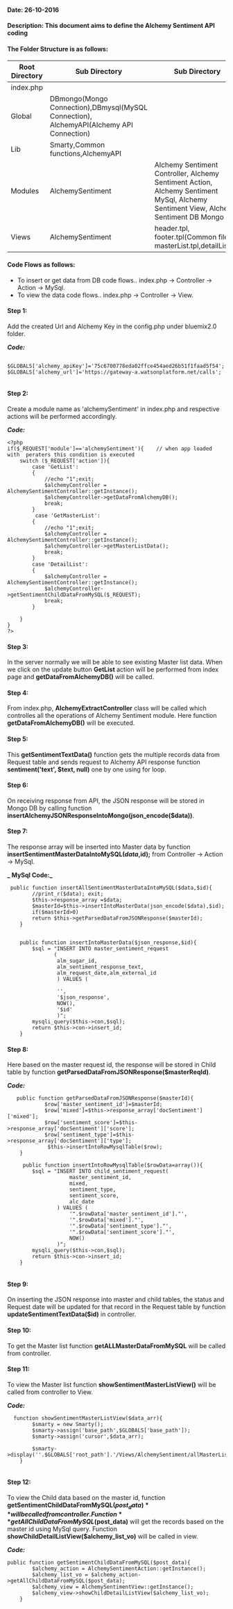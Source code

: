 #### Date: 26-10-2016
#### Description: This document aims to define the Alchemy Sentiment API coding 


#### The Folder Structure is as follows:
   
   
   Root Directory | Sub Directory | Sub Directory 
------------ | ------------- | -------------
index.php | | |
Global | DBmongo(Mongo Connection),DBmysql(MySQL Connection), AlchemyAPI(Alchemy API Connection)  | 
Lib | Smarty,Common functions,AlchemyAPI | |
Modules | AlchemySentiment | Alchemy Sentiment Controller, Alchemy Sentiment Action, Alchemy Sentiment MySql, Alchemy Sentiment View, Alchemy Sentiment DB Mongo|
Views | AlchemySentiment | header.tpl, footer.tpl(Common files), masterList.tpl,detailList.tpl|

#### Code Flows as follows:
   * To insert or get data from DB code flows.. index.php -> Controller -> Action -> MySql.
   * To view the data code flows.. index.php -> Controller -> View.
   
 
#### Step 1:
  Add the created Url and Alchemy Key in the config.php under bluemix2.0 folder.
	
**_Code:_**
	
```
	
$GLOBALS['alchemy_apiKey']='75c6700778eda02ffce454aed26b51f1faad5f54';
$GLOBALS['alchemy_url']='https://gateway-a.watsonplatform.net/calls';
	
```
	
  
#### Step 2:
  Create a module name as 'alchemySentiment' in index.php and respective actions will be performed accordingly.
  
**_Code:_**

```
<?php
if($_REQUEST['module']=='alchemySentiment'){    // when app loaded with  peraters this condition is executed
    switch ($_REQUEST['action']){
        case 'GetList':
        {
			//echo "1";exit; 
            $alchemyController = AlchemySentimentController::getInstance();
            $alchemyController->getDataFromAlchemyDB();
            break;
        }
		 case 'GetMasterList':
        {
			//echo "1";exit; 
            $alchemyController = AlchemySentimentController::getInstance();
            $alchemyController->getMasterListData();
            break;
        }
        case 'DetailList':
        {
            $alchemyController = AlchemySentimentController::getInstance();
            $alchemyController->getSentimentChildDataFromMySQL($_REQUEST);
            break;
        }
      
    }
}
?>

```

#### Step 3:
   In the server normally we will be able to see existing Master list data. When we click on the update button **GetList** action will be performed from index page and **getDataFromAlchemyDB()** will be called.
   
#### Step 4:
   From index.php, **AlchemyExtractController** class will be called which controlles all the operations of Alchemy Sentiment module. Here function **getDataFromAlchemyDB()** will be executed.
   
#### Step 5:
   This **getSentimentTextData()** function gets the multiple records data from Request table and sends request to Alchemy API response function **sentiment('text', $text, null)** one by one using for loop.
   
#### Step 6:
   On receiving response from API, the JSON response will be stored in Mongo DB by calling function  **insertAlchemyJSONResponseIntoMongo(json_encode($data))**.

#### Step 7:
   The response array will be inserted into Master data by function **insertSentimentMasterDataIntoMySQL($data,$id);** from Controller -> Action -> MySql.
   
**_ MySql Code:_**

```  
 public function insertAllSentimentMasterDataIntoMySQL($data,$id){
		//print_r($data); exit;
		$this->response_array =$data;
		$masterId=$this->insertIntoMasterData(json_encode($data),$id);
        if($masterId>0)
		return $this->getParsedDataFromJSONResponse($masterId);
	}
	
	
	public function insertIntoMasterData($json_response,$id){
    	$sql = "INSERT INTO master_sentiment_request
               (
                alm_sugar_id,
                alm_sentiment_response_text,
                alm_request_date,alm_external_id
                ) VALUES (
                
                '',
                '$json_response',
                NOW(),
				'$id'
                )";
		mysqli_query($this->con,$sql);
        return $this->con->insert_id;
    }

```

#### Step 8:
   Here based on the master request id, the response will be stored in Child table by function **getParsedDataFromJSONResponse($masterReqId)**.

**_Code:_**

```
   public function getParsedDataFromJSONResponse($masterId){
            $row['master_sentiment_id']=$masterId;
			$row['mixed']=$this->response_array['docSentiment']['mixed'];
            $row['sentiment_score']=$this->response_array['docSentiment']['score']; 
		    $row['sentiment_type']=$this->response_array['docSentiment']['type'];
			 $this->insertIntoRowMysqlTable($row);
    }

     public function insertIntoRowMysqlTable($rowData=array()){
    	$sql = "INSERT INTO child_sentiment_request(
                    master_sentiment_id,
					mixed,
                    sentiment_type,
                    sentiment_score,
                    alc_date
                ) VALUES (
                    '".$rowData['master_sentiment_id']."',
					'".$rowData['mixed']."',
                    '".$rowData['sentiment_type']."',
                    '".$rowData['sentiment_score']."',
                    NOW()
                )";
        mysqli_query($this->con,$sql);
        return $this->con->insert_id;
    }
    
```

#### Step 9:
   On inserting the JSON response into master and child tables, the status and Request date will be updated for that record in the Request table by function **updateSentimentTextData($id)** in controller.


#### Step 10:
   To get the Master list function **getALLMasterDataFromMySQL** will be called from controller.
   
#### Step 11:
   To view the Master list function **showSentimentMasterListView()** will be called from controller to View.
   
**_Code:_**

```
  function showSentimentMasterListView($data_arr){
        $smarty = new Smarty();
        $smarty->assign('base_path',$GLOBALS['base_path']);
		$smarty->assign('cursor',$data_arr);
		
	    $smarty->display(''.$GLOBALS['root_path'].'/Views/AlchemySentiment/allMasterList.tpl');
    }
    
``` 

#### Step 12:
   To view the Child data based on the master id, function **getSentimentChildDataFromMySQL($post_data)** will be called from controller.
   Function **getAllChildDataFromMySQL($post_data)** will get the records based on the master id using MySql query. Function **showChildDetailListView($alchemy_list_vo)** will be called in view. 
   
**_Code:_**

```
public function getSentimentChildDataFromMySQL($post_data){
        $alchemy_action = AlchemySentimentAction::getInstance();
        $alchemy_list_vo = $alchemy_action->getAllChildDataFromMySQL($post_data);
		$alchemy_view = AlchemySentimentView::getInstance();
    	$alchemy_view->showChildDetailListView($alchemy_list_vo);
	}
```
